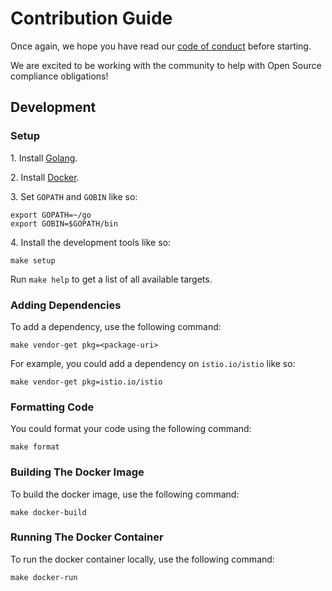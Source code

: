 # Contribution Guide

Once again, we hope you have read our [code of conduct](CODE_OF_CONDUCT.md) before starting.

We are excited to be working with the community to help with Open Source compliance obligations!

## Development

### Setup

1\. Install [Golang](https://golang.org/dl/).

2\. Install [Docker](https://github.com/istio/istio/wiki/Dev-Guide#setting-up-docker).

3\. Set `GOPATH` and `GOBIN` like so:

```shell
export GOPATH=~/go
export GOBIN=$GOPATH/bin
```

4\. Install the development tools like so:

```shell
make setup
```

Run `make help` to get a list of all available targets.

### Adding Dependencies

To add a dependency, use the following command:

```shell
make vendor-get pkg=<package-uri>
```

For example, you could add a dependency on `istio.io/istio` like so:

```shell
make vendor-get pkg=istio.io/istio
```

### Formatting Code

You could format your code using the following command:

```shell
make format
```

### Building The Docker Image

To build the docker image, use the following command:

```shell
make docker-build
```

### Running The Docker Container

To run the docker container locally, use the following command:

```shell
make docker-run
```
